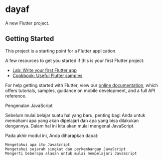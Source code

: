 # dayaf

A new Flutter project.

## Getting Started

This project is a starting point for a Flutter application.

A few resources to get you started if this is your first Flutter project:

- [Lab: Write your first Flutter app](https://flutter.dev/docs/get-started/codelab)
- [Cookbook: Useful Flutter samples](https://flutter.dev/docs/cookbook)

For help getting started with Flutter, view our
[online documentation](https://flutter.dev/docs), which offers tutorials,
samples, guidance on mobile development, and a full API reference.


Pengenalan JavaScript

Sebelum mulai belajar suatu hal yang baru, penting bagi Anda untuk memahami apa yang akan dipelajari dan apa yang bisa dilakukan dengannya. Dalam hal ini kita akan mulai mengenal JavaScript.

Pada akhir modul ini, Anda diharapkan dapat:

    Mengetahui apa itu JavaScript
    Mengetahui sejarah singkat dan perkembangan JavaScript
    Mengerti beberapa alasan untuk mulai mempelajari JavaScript


